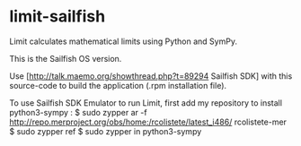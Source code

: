 limit-sailfish
==============

Limit calculates mathematical limits using Python and SymPy.

This is the Sailfish OS version.

Use [http://talk.maemo.org/showthread.php?t=89294 Sailfish SDK] with this source-code to build the application (.rpm installation file).

To use Sailfish SDK Emulator to run Limit, first add my repository to install python3-sympy :
$ sudo zypper ar -f http://repo.merproject.org/obs/home:/rcolistete/latest_i486/ rcolistete-mer
$ sudo zypper ref
$ sudo zypper in python3-sympy
